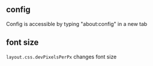 ## config
Config is accessible by typing "about:config" in a new tab

## font size
`layout.css.devPixelsPerPx` changes font size

